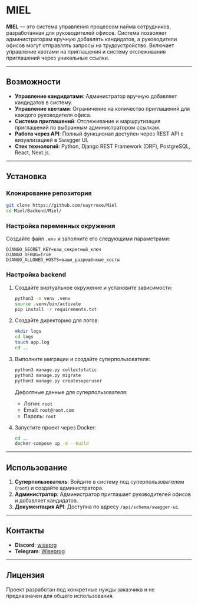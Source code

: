 # MIEL

**MIEL** — это система управления процессом найма сотрудников, разработанная для руководителей офисов. Система позволяет администраторам вручную добавлять кандидатов, а руководители офисов могут отправлять запросы на трудоустройство. Включает управление квотами на приглашения и систему отслеживания приглашений через уникальные ссылки.

---

## Возможности

- **Управление кандидатами**: Администратор вручную добавляет кандидатов в систему.  
- **Управление квотами**: Ограничение на количество приглашений для каждого руководителя офиса.  
- **Система приглашений**: Отслеживание и маршрутизация приглашений по выбранным администратором ссылкам.  
- **Работа через API**: Полный функционал доступен через REST API с визуализацией в Swagger UI.  
- **Стек технологий**: Python, Django REST Framework (DRF), PostgreSQL, React, Next.js.

---

## Установка

### Клонирование репозитория
```bash
git clone https://github.com/sayrrexe/Miel
cd Miel/Backend/Miel/
```

### Настройка переменных окружения
Создайте файл `.env` и заполните его следующими параметрами:
```env
DJANGO_SECRET_KEY=ваш_секретный_ключ
DJANGO_DEBUG=True
DJANGO_ALLOWED_HOSTS=ваши_разрешённые_хосты
```

### Настройка backend
1. Создайте виртуальное окружение и установите зависимости:
   ```bash
   python3 -m venv .venv
   source .venv/bin/activate
   pip install -r requirements.txt
   ```

2. Создайте директорию для логов:
   ```bash
   mkdir logs
   cd logs
   touch app.log
   cd ..
   ```

3. Выполните миграции и создайте суперпользователя:
   ```bash
   python3 manage.py collectstatic
   python3 manage.py migrate
   python3 manage.py createsuperuser
   ```

   Дефолтные данные для суперпользователя:
   - Логин: `root`
   - Email: `root@root.com`
   - Пароль: `root`

4. Запустите проект через Docker:
   ```bash
   cd ..
   docker-compose up -d --build
   ```

---

## Использование

1. **Суперпользователь**: Войдите в систему под суперпользователем (`root`) и создайте администратора.  
2. **Администратор**: Администратор приглашает руководителей офисов и добавляет кандидатов.  
3. **Документация API**: Доступна по адресу `/api/schema/swagger-ui`.

---

## Контакты

- **Discord**: [wiseprg](https://discordapp.com/users/593709760805863424/)  
- **Telegram**: [Wiseprog](https://t.me/Wiseprog)  

---

## Лицензия

Проект разработан под конкретные нужды заказчика и не предназначен для общего использования.
